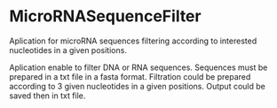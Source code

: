 # MicroRNASequenceFilter
Aplication for microRNA sequences filtering according to interested nucleotides in a given positions.

Aplication enable to filter DNA or RNA sequences.
Sequences must be prepared in a txt file in a fasta format.
Filtration could be prepared according to 3 given nucleotides in a given positions.
Output could be saved then in txt file.
